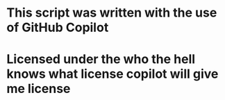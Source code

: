 # This script was written with the use of GitHub Copilot
# Licensed under the who the hell knows what license copilot will give me license
